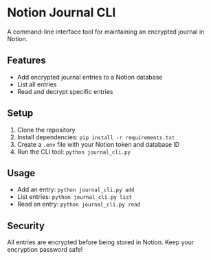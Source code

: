 # Notion Journal CLI

A command-line interface tool for maintaining an encrypted journal in Notion.

## Features

- Add encrypted journal entries to a Notion database
- List all entries
- Read and decrypt specific entries

## Setup

1. Clone the repository
2. Install dependencies: `pip install -r requirements.txt`
3. Create a `.env` file with your Notion token and database ID
4. Run the CLI tool: `python journal_cli.py`

## Usage

- Add an entry: `python journal_cli.py add`
- List entries: `python journal_cli.py list`
- Read an entry: `python journal_cli.py read`

## Security

All entries are encrypted before being stored in Notion. Keep your encryption password safe!